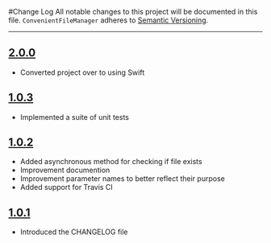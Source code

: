 #Change Log
All notable changes to this project will be documented in this file.
`ConvenientFileManager` adheres to [Semantic Versioning](http://semver.org/).

--- 

## [2.0.0](https://github.com/wibosco/ConvenientFileManager/releases/tag/2.0.0)

* Converted project over to using Swift

## [1.0.3](https://github.com/wibosco/ConvenientFileManager/releases/tag/1.0.3)

* Implemented a suite of unit tests

## [1.0.2](https://github.com/wibosco/ConvenientFileManager/releases/tag/1.0.2)

* Added asynchronous method for checking if file exists
* Improvement documention 
* Improvement parameter names to better reflect their purpose
* Added support for Travis CI

## [1.0.1](https://github.com/wibosco/ConvenientFileManager/releases/tag/1.0.1)

* Introduced the CHANGELOG file
